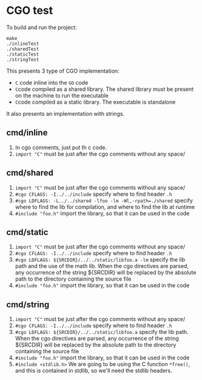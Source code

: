 # CGO test

To build and run the project:

```
make
./inlineTest
./sharedTest
./staticTest
./stringTest
```


This presents 3 type of CGO implementation:
* `C` code inline into the `GO` code
* `C`code compiled as a shared library. The shared library must be present on the machine to run the executable
* `C`code compiled as a static library. The executable is standalone

It also presents an implementation with strings.

## cmd/inline

1. In cgo comments, just put th c code.
2. `import "C"` must be just after the cgo comments without any space/

## cmd/shared

1. `import "C"` must be just after the cgo comments without any space/
2. `#cgo CFLAGS: -I../../include` specify where to find header `.h`
3. `#cgo LDFLAGS: -L../../shared -lfoo -lm -Wl,-rpath=./shared` specify where to find the lib for compilation, and where to find the lib at runtime
4. `#include "foo.h"` import the library, so that it can be used in the code

## cmd/static

1. `import "C"` must be just after the cgo comments without any space/
2. `#cgo CFLAGS: -I../../include` specify where to find header `.h`
3. `#cgo LDFLAGS: ${SRCDIR}/../../static/libfoo.a -lm` specify the lib path and the use of the math lib. When the cgo directives are parsed, any occurrence of the string ${SRCDIR} will be replaced by the absolute path to the directory containing the source file
4. `#include "foo.h"` import the library, so that it can be used in the code

## cmd/string

1. `import "C"` must be just after the cgo comments without any space/
2. `#cgo CFLAGS: -I../../include` specify where to find header `.h`
3. `#cgo LDFLAGS: ${SRCDIR}/../../static/libfoo.a` specify the lib path. When the cgo directives are parsed, any occurrence of the string ${SRCDIR} will be replaced by the absolute path to the directory containing the source file
4. `#include "foo.h"` import the library, so that it can be used in the code
5. `#include <stdlib.h>` We are going to be using the C function ```*free()```, and this is contained in stdlib, so we'll need the stdlib headers.
